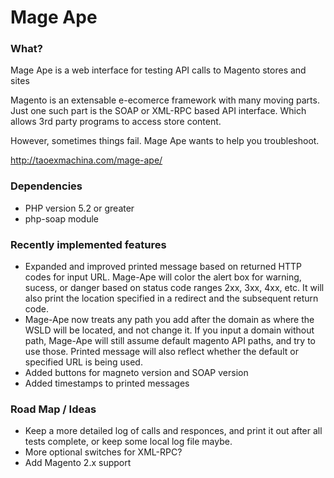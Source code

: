 Mage Ape
========

### What?

Mage Ape is a web interface for testing API calls to Magento stores and sites

Magento is an extensable e-ecomerce framework with many moving parts. Just one such part is the SOAP or XML-RPC based API interface. Which allows 3rd party programs to access store content.

However, sometimes things fail. Mage Ape wants to help you troubleshoot.

<http://taoexmachina.com/mage-ape/>

### Dependencies

* PHP version 5.2 or greater
* php-soap module


### Recently implemented features

* Expanded and improved printed message based on returned HTTP codes for input URL. Mage-Ape will color the alert box for warning, sucess, or danger based on status code ranges 2xx, 3xx, 4xx, etc. It will also print the location specified in a redirect and the subsequent return code. 
* Mage-Ape now treats any path you add after the domain as where the WSLD will be located, and not change it. If you input a domain without path, Mage-Ape will still assume default magento API paths, and try to use those. Printed message will also reflect whether the default or specified URL is being used.
* Added buttons for magneto version and SOAP version 
* Added timestamps to printed messages

### Road Map / Ideas

* Keep a more detailed log of calls and responces, and print it out after all tests complete, or keep some local log file maybe.
* More optional switches for XML-RPC?
* Add Magento 2.x support
